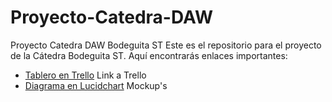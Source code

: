 # Proyecto-Catedra-DAW
Proyecto Catedra DAW Bodeguita ST
Este es el repositorio para el proyecto de la Cátedra Bodeguita ST. Aquí encontrarás enlaces importantes:

- [Tablero en Trello](https://trello.com/b/9KBUoUVT/proyecto-catedra-bodeguita-st) Link a Trello
- [Diagrama en Lucidchart](https://lucid.app/lucidchart/bb4c2745-3e60-432a-b877-f25c8586524c/edit?invitationId=inv_ff018540-323e-4341-977c-4dfcd4138c51&page=0_0#) Mockup's
